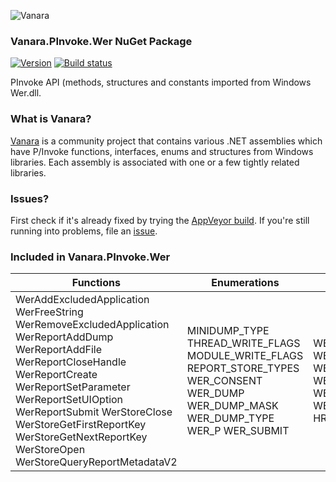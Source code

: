 ﻿![Vanara](https://raw.githubusercontent.com/dahall/Vanara/master/docs/icons/VanaraHeading.png)
### **Vanara.PInvoke.Wer NuGet Package**
[![Version](https://img.shields.io/nuget/v/Vanara.PInvoke.Wer?label=NuGet&style=flat-square)](https://github.com/dahall/Vanara/releases)
[![Build status](https://img.shields.io/appveyor/build/dahall/vanara?label=AppVeyor%20build&style=flat-square)](https://ci.appveyor.com/project/dahall/vanara)

PInvoke API (methods, structures and constants imported from Windows Wer.dll.

### **What is Vanara?**

[Vanara](https://github.com/dahall/Vanara) is a community project that contains various .NET assemblies which have P/Invoke functions, interfaces, enums and structures from Windows libraries. Each assembly is associated with one or a few tightly related libraries.

### **Issues?**

First check if it's already fixed by trying the [AppVeyor build](https://ci.appveyor.com/nuget/vanara-prerelease).
If you're still running into problems, file an [issue](https://github.com/dahall/Vanara/issues).

### **Included in Vanara.PInvoke.Wer**

Functions | Enumerations | Structures
--- | --- | ---
WerAddExcludedApplication WerFreeString WerRemoveExcludedApplication WerReportAddDump WerReportAddFile WerReportCloseHandle WerReportCreate WerReportSetParameter WerReportSetUIOption WerReportSubmit WerStoreClose WerStoreGetFirstReportKey WerStoreGetNextReportKey WerStoreOpen WerStoreQueryReportMetadataV2  | MINIDUMP_TYPE THREAD_WRITE_FLAGS MODULE_WRITE_FLAGS REPORT_STORE_TYPES WER_CONSENT WER_DUMP WER_DUMP_MASK WER_DUMP_TYPE WER_P WER_SUBMIT       | WER_DUMP_CUSTOM_OPTIONS WER_EXCEPTION_INFORMATION WER_REPORT_INFORMATION WER_REPORT_METADATA_V2 WER_REPORT_PARAMETER WER_REPORT_SIGNATURE HREPORT HREPORTSTORE        

